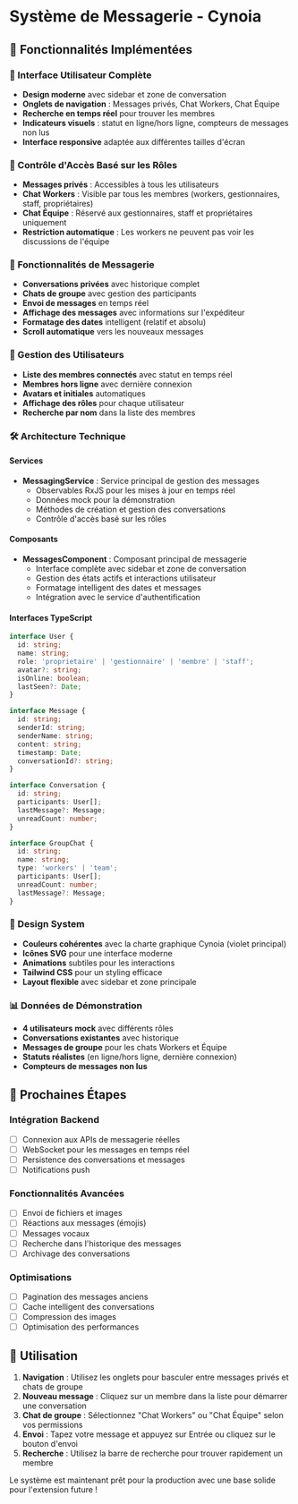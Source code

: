 # Système de Messagerie - Cynoia

## 📱 Fonctionnalités Implémentées

### 🎯 Interface Utilisateur Complète
- **Design moderne** avec sidebar et zone de conversation
- **Onglets de navigation** : Messages privés, Chat Workers, Chat Équipe
- **Recherche en temps réel** pour trouver les membres
- **Indicateurs visuels** : statut en ligne/hors ligne, compteurs de messages non lus
- **Interface responsive** adaptée aux différentes tailles d'écran

### 🔐 Contrôle d'Accès Basé sur les Rôles
- **Messages privés** : Accessibles à tous les utilisateurs
- **Chat Workers** : Visible par tous les membres (workers, gestionnaires, staff, propriétaires)
- **Chat Équipe** : Réservé aux gestionnaires, staff et propriétaires uniquement
- **Restriction automatique** : Les workers ne peuvent pas voir les discussions de l'équipe

### 💬 Fonctionnalités de Messagerie
- **Conversations privées** avec historique complet
- **Chats de groupe** avec gestion des participants
- **Envoi de messages** en temps réel
- **Affichage des messages** avec informations sur l'expéditeur
- **Formatage des dates** intelligent (relatif et absolu)
- **Scroll automatique** vers les nouveaux messages

### 👥 Gestion des Utilisateurs
- **Liste des membres connectés** avec statut en temps réel
- **Membres hors ligne** avec dernière connexion
- **Avatars et initiales** automatiques
- **Affichage des rôles** pour chaque utilisateur
- **Recherche par nom** dans la liste des membres

### 🛠️ Architecture Technique

#### Services
- **MessagingService** : Service principal de gestion des messages
  - Observables RxJS pour les mises à jour en temps réel
  - Données mock pour la démonstration
  - Méthodes de création et gestion des conversations
  - Contrôle d'accès basé sur les rôles

#### Composants
- **MessagesComponent** : Composant principal de messagerie
  - Interface complète avec sidebar et zone de conversation
  - Gestion des états actifs et interactions utilisateur
  - Formatage intelligent des dates et messages
  - Intégration avec le service d'authentification

#### Interfaces TypeScript
```typescript
interface User {
  id: string;
  name: string;
  role: 'proprietaire' | 'gestionnaire' | 'membre' | 'staff';
  avatar?: string;
  isOnline: boolean;
  lastSeen?: Date;
}

interface Message {
  id: string;
  senderId: string;
  senderName: string;
  content: string;
  timestamp: Date;
  conversationId?: string;
}

interface Conversation {
  id: string;
  participants: User[];
  lastMessage?: Message;
  unreadCount: number;
}

interface GroupChat {
  id: string;
  name: string;
  type: 'workers' | 'team';
  participants: User[];
  unreadCount: number;
  lastMessage?: Message;
}
```

### 🎨 Design System
- **Couleurs cohérentes** avec la charte graphique Cynoia (violet principal)
- **Icônes SVG** pour une interface moderne
- **Animations** subtiles pour les interactions
- **Tailwind CSS** pour un styling efficace
- **Layout flexible** avec sidebar et zone principale

### 📊 Données de Démonstration
- **4 utilisateurs mock** avec différents rôles
- **Conversations existantes** avec historique
- **Messages de groupe** pour les chats Workers et Équipe
- **Statuts réalistes** (en ligne/hors ligne, dernière connexion)
- **Compteurs de messages non lus**

## 🚀 Prochaines Étapes

### Intégration Backend
- [ ] Connexion aux APIs de messagerie réelles
- [ ] WebSocket pour les messages en temps réel
- [ ] Persistence des conversations et messages
- [ ] Notifications push

### Fonctionnalités Avancées
- [ ] Envoi de fichiers et images
- [ ] Réactions aux messages (émojis)
- [ ] Messages vocaux
- [ ] Recherche dans l'historique des messages
- [ ] Archivage des conversations

### Optimisations
- [ ] Pagination des messages anciens
- [ ] Cache intelligent des conversations
- [ ] Compression des images
- [ ] Optimisation des performances

## 📱 Utilisation

1. **Navigation** : Utilisez les onglets pour basculer entre messages privés et chats de groupe
2. **Nouveau message** : Cliquez sur un membre dans la liste pour démarrer une conversation
3. **Chat de groupe** : Sélectionnez "Chat Workers" ou "Chat Équipe" selon vos permissions
4. **Envoi** : Tapez votre message et appuyez sur Entrée ou cliquez sur le bouton d'envoi
5. **Recherche** : Utilisez la barre de recherche pour trouver rapidement un membre

Le système est maintenant prêt pour la production avec une base solide pour l'extension future !
